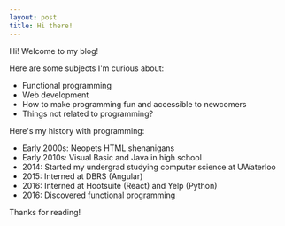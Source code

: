 ```yaml
---
layout: post
title: Hi there!
---
```


Hi! Welcome to my blog!

Here are some subjects I'm curious about:

* Functional programming
* Web development
* How to make programming fun and accessible to newcomers
* Things not related to programming?

Here's my history with programming:

* Early 2000s: Neopets HTML shenanigans
* Early 2010s: Visual Basic and Java in high school
* 2014: Started my undergrad studying computer science at UWaterloo
* 2015: Interned at DBRS (Angular)
* 2016: Interned at Hootsuite (React) and Yelp (Python)
* 2016: Discovered functional programming

Thanks for reading!
